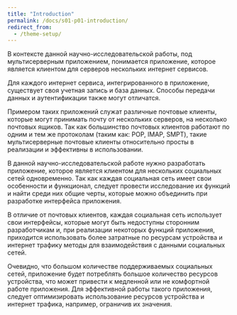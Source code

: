```yaml
---
title: "Introduction"
permalink: /docs/s01-p01-introduction/
redirect_from:
  - /theme-setup/
---
```

В контексте данной научно-исследовательской работы, под мультисерверным приложением, понимается приложение, которое является клиентом для серверов нескольких интернет сервисов.

Для каждого интернет сервиса, интегрированного в приложение, существует своя учетная запись и база данных. Способы передачи данных и аутентификации также могут отличатся.

Примером таких приложений служат различные почтовые клиенты, которые могут принимать почту от нескольких серверов, на несколько почтовых ящиков. Так как большинство почтовых клиентов работают по одним и тем же протоколам (таким как: POP, IMAP, SMPT), такие мультисерверные почтовые клиенты относительно просты в реализации и эффективны в использовании.

В данной научно-исследовательской работе нужно разработать приложение, которое является клиентом для нескольких социальных сетей одновременно. Так как каждая социальная сеть имеет свои особенности и функционал, следует провести исследование их функций и найти среди них общие черты, которые можно объединить при разработке интерфейса приложения.

В отличие от почтовых клиентов, каждая социальная сеть использует свои интерфейсы, которые могут быть недоступны сторонним разработчикам и, при реализации некоторых функций приложения, приходится использовать более затратные по ресурсам устройства и интернет трафику методы для взаимодействия с данными социальных сетей.

Очевидно, что большом количестве поддерживаемых социальных сетей,  приложение будет потреблять большое количество ресурсов устройства, что может привести к медленной или не комфортной работе приложения. Для эффективной работы такого приложения, следует оптимизировать использование ресурсов устройства и интернет трафика, например, ограничив их значения.